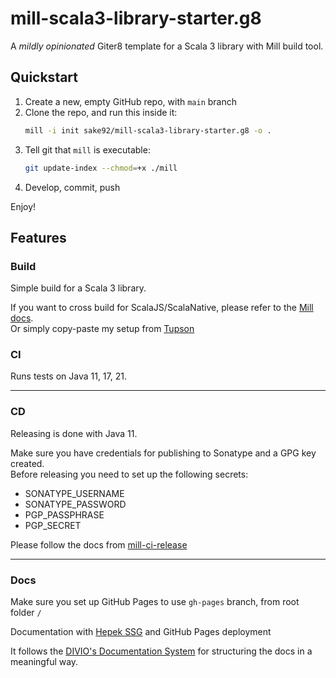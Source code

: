 # mill-scala3-library-starter.g8

A *mildly opinionated* Giter8 template for a Scala 3 library with Mill build tool.  

## Quickstart

1. Create a new, empty GitHub repo, with `main` branch
1. Clone the repo, and run this inside it:
    ```sh
    mill -i init sake92/mill-scala3-library-starter.g8 -o .
    ```
1. Tell git that `mill` is executable:
    ```sh
    git update-index --chmod=+x ./mill
    ```
1. Develop, commit, push

Enjoy!

## Features

### Build

Simple build for a Scala 3 library.  

If you want to cross build for ScalaJS/ScalaNative, please refer to the [Mill docs](https://mill-build.com/mill/Scala_Build_Examples.html).  
Or simply copy-paste my setup from [Tupson](https://github.com/sake92/tupson/blob/main/build.sc)

### CI

Runs tests on Java 11, 17, 21.

---

### CD
Releasing is done with Java 11.  

Make sure you have credentials for publishing to Sonatype and a GPG key created.  
Before releasing you need to set up the following secrets:
- SONATYPE_USERNAME
- SONATYPE_PASSWORD
- PGP_PASSPHRASE
- PGP_SECRET

Please follow the docs from [mill-ci-release](https://github.com/ckipp01/mill-ci-release?tab=readme-ov-file#gpg)

---

### Docs

Make sure you set up GitHub Pages to use `gh-pages` branch, from root folder `/`

Documentation with [Hepek SSG](https://sake92.github.io/hepek/hepek/index.html) and GitHub Pages deployment

It follows the [DIVIO's Documentation System](https://documentation.divio.com/introduction.html) for structuring the docs in a meaningful way.
